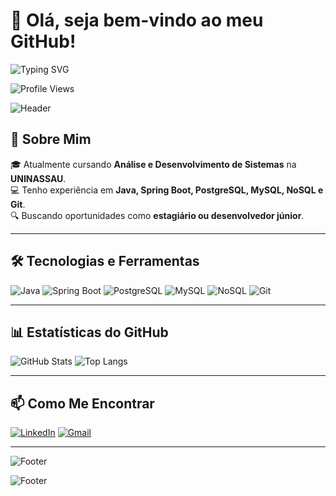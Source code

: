 # 👋 Olá, seja bem-vindo ao meu GitHub!

![Typing SVG](https://readme-typing-svg.demolab.com?font=Fira+Code&size=22&pause=1000&color=F75C7E&center=true&vCenter=true&width=500&height=50&lines=Desenvolvedor+Java+%7C+Spring+Boot;Apaixonado+por+tecnologia!;Sempre+aprendendo+novas+tecnologias!)

![Profile Views](https://visit-counter.vercel.app/counter.svg?page=seu-usuario&color=blue)

![Header](https://capsule-render.vercel.app/api?type=waving&color=gradient&height=150&section=header)

## 🚀 Sobre Mim
🎓 Atualmente cursando **Análise e Desenvolvimento de Sistemas** na **UNINASSAU**.  
💻 Tenho experiência em **Java, Spring Boot, PostgreSQL, MySQL, NoSQL e Git**.  
🔍 Buscando oportunidades como **estagiário ou desenvolvedor júnior**.  

---

## 🛠️ Tecnologias e Ferramentas

![Java](https://img.shields.io/badge/Java-ED8B00?style=for-the-badge&logo=java&logoColor=white)
![Spring Boot](https://img.shields.io/badge/Spring%20Boot-6DB33F?style=for-the-badge&logo=spring&logoColor=white)
![PostgreSQL](https://img.shields.io/badge/PostgreSQL-316192?style=for-the-badge&logo=postgresql&logoColor=white)
![MySQL](https://img.shields.io/badge/MySQL-005C84?style=for-the-badge&logo=mysql&logoColor=white)
![NoSQL](https://img.shields.io/badge/NoSQL-3E8C28?style=for-the-badge&logo=mongodb&logoColor=white)
![Git](https://img.shields.io/badge/Git-F05032?style=for-the-badge&logo=git&logoColor=white)

---

## 📊 Estatísticas do GitHub

![GitHub Stats](https://github-readme-stats.vercel.app/api?username=seu-usuario&show_icons=true&theme=radical)
![Top Langs](https://github-readme-stats.vercel.app/api/top-langs/?username=seu-usuario&layout=compact&theme=radical)

---

## 📫 Como Me Encontrar
[![LinkedIn](https://img.shields.io/badge/LinkedIn-0A66C2?style=for-the-badge&logo=linkedin&logoColor=white)](www.linkedin.com/in/geeziel-gomes-022857352)
[![Gmail](https://img.shields.io/badge/Gmail-D14836?style=for-the-badge&logo=gmail&logoColor=white)](mailto:geezielg@gmail.com)

---

![Footer](https://capsule-render.vercel.app/api?type=waving&color=gradient&height=100&section=footer)


![Footer](https://capsule-render.vercel.app/api?type=waving&color=gradient&height=100&section=footer)
